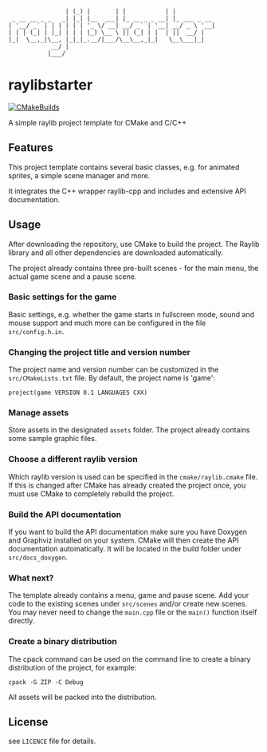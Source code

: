 ```
                | (_) |       | |           | |           
 _ __ __ _ _   _| |_| |__  ___| |_ __ _ _ __| |_ ___ _ __ 
| '__/ _` | | | | | | '_ \/ __| __/ _` | '__| __/ _ \ '__|
| | | (_| | |_| | | | |_) \__ \ || (_| | |  | ||  __/ |   
|_|  \__,_|\__, |_|_|_.__/|___/\__\__,_|_|   \__\___|_|   
            __/ |                                         
           |___/  
```

# raylibstarter

[![CMakeBuilds](https://github.com/chfhhd/raylibstarter/actions/workflows/cmake.yml/badge.svg)](https://github.com/chfhhd/raylibstarter/actions/workflows/cmake.yml)

A simple raylib project template for CMake and C/C++

## Features

This project template contains several basic classes, e.g. for animated sprites, a simple scene manager and more.

It integrates the C++ wrapper raylib-cpp and includes and extensive API documentation.

## Usage

After downloading the repository, use CMake to build the project. The Raylib library and all other dependencies 
are downloaded automatically.

The project already contains three pre-built scenes - for the main menu, the actual game scene and a pause scene.

### Basic settings for the game

Basic settings, e.g. whether the game starts in fullscreen mode, sound and mouse support and much more can be 
configured in the file `src/config.h.in`.

### Changing the project title and version number

The project name and version number can be customized in the `src/CMakeLists.txt` file. By default, the project
name is 'game':

```
project(game VERSION 0.1 LANGUAGES CXX)
```

### Manage assets

Store assets in the designated `assets` folder. The project already contains some sample graphic files.

### Choose a different raylib version

Which raylib version is used can be specified in the `cmake/raylib.cmake` file. If this is changed after CMake has 
already created the project once, you must use CMake to completely rebuild the project.

### Build the API documentation

If you want to build the API documentation make sure you have Doxygen and Graphviz installed on your system. 
CMake will then create the API documentation automatically. It will be located in the build folder under
`src/docs_doxygen`.

### What next?

The template already contains a menu, game and pause scene. Add your code to the existing scenes under 
`src/scenes` and/or create new scenes. You may never need to change the `main.cpp` file or the `main()` 
function itself directly.

### Create a binary distribution

The cpack command can be used on the command line to create a binary distribution of the project, for example:

```
cpack -G ZIP -C Debug
```

All assets will be packed into the distribution.

## License

see `LICENCE` file for details.
